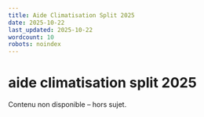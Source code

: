 ```yaml
---
title: Aide Climatisation Split 2025
date: 2025-10-22
last_updated: 2025-10-22
wordcount: 10
robots: noindex
---
```


# aide climatisation split 2025

Contenu non disponible – hors sujet.